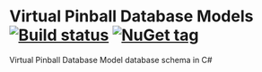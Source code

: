 # Virtual Pinball Database Models [![Build status](https://ci.appveyor.com/api/projects/status/vxbnw7ooxh288u42/branch/master?svg=true)](https://ci.appveyor.com/project/xantari/virtualpinball-database-models/branch/master) [![NuGet tag](https://img.shields.io/badge/nuget-VirtualPinball.Database.Models-blue.svg)](https://www.nuget.org/packages?q=VirtualPinball.Database.Models)

Virtual Pinball Database Model database schema in C#